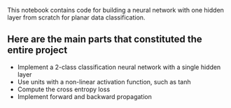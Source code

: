 This notebook contains code for building a neural network with one hidden layer from scratch for planar data classification.


## Here are the main parts that constituted the entire project

* Implement a 2-class classification neural network with a single hidden layer
* Use units with a non-linear activation function, such as tanh
* Compute the cross entropy loss
* Implement forward and backward propagation
